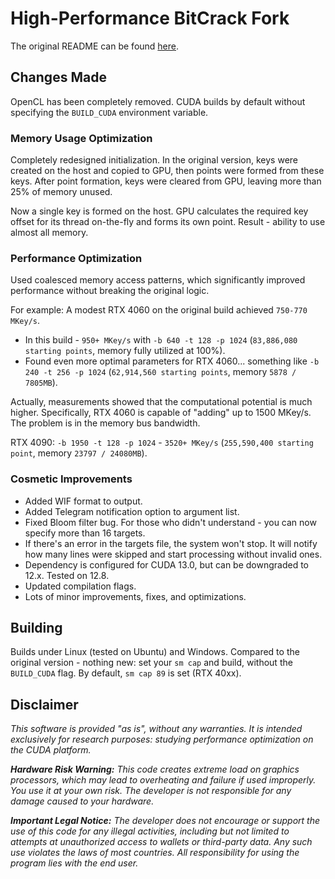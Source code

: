 # High-Performance BitCrack Fork

The original README can be found [here](https://github.com/brichard19/BitCrack).

## Changes Made

OpenCL has been completely removed.
CUDA builds by default without specifying the `BUILD_CUDA` environment variable.

### Memory Usage Optimization

Completely redesigned initialization.
In the original version, keys were created on the host and copied to GPU, then points were formed from these keys.
After point formation, keys were cleared from GPU, leaving more than 25% of memory unused.

Now a single key is formed on the host.
GPU calculates the required key offset for its thread on-the-fly and forms its own point.
Result - ability to use almost all memory.

### Performance Optimization

Used coalesced memory access patterns, which significantly improved performance without breaking the original logic.

For example: A modest RTX 4060 on the original build achieved `750-770 MKey/s`.
- In this build - `950+ MKey/s` with `-b 640 -t 128 -p 1024` (`83,886,080 starting points`, memory fully utilized at 100%).
- Found even more optimal parameters for RTX 4060... something like `-b 240 -t 256 -p 1024` (`62,914,560 starting points`, memory `5878 / 7805MB`).

Actually, measurements showed that the computational potential is much higher.
Specifically, RTX 4060 is capable of "adding" up to 1500 MKey/s.
The problem is in the memory bus bandwidth.

RTX 4090: `-b 1950 -t 128 -p 1024` - `3520+ MKey/s` (`255,590,400 starting point`, memory `23797 / 24080MB`).

### Cosmetic Improvements

- Added WIF format to output.
- Added Telegram notification option to argument list.
- Fixed Bloom filter bug. For those who didn't understand - you can now specify more than 16 targets.
- If there's an error in the targets file, the system won't stop. It will notify how many lines were skipped and start processing without invalid ones.
- Dependency is configured for CUDA 13.0, but can be downgraded to 12.x. Tested on 12.8.
- Updated compilation flags.
- Lots of minor improvements, fixes, and optimizations.

## Building

Builds under Linux (tested on Ubuntu) and Windows.
Compared to the original version - nothing new: set your `sm cap` and build, without the `BUILD_CUDA` flag.
By default, `sm cap 89` is set (RTX 40xx).

## Disclaimer

_This software is provided "as is", without any warranties._
_It is intended exclusively for research purposes: studying performance optimization on the CUDA platform._

_**Hardware Risk Warning:** This code creates extreme load on graphics processors, which may lead to overheating and failure if used improperly._
_You use it at your own risk._
_The developer is not responsible for any damage caused to your hardware._

_**Important Legal Notice:** The developer does not encourage or support the use of this code for any illegal activities, including but not limited to attempts at unauthorized access to wallets or third-party data._
_Any such use violates the laws of most countries._
_All responsibility for using the program lies with the end user._